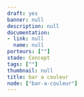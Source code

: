 ```yaml
---
draft: yes
banner: null
description: null
documentation:
- link: null
  name: null
porteurs: [""]
stade: Concept
tags: [""]
thumbnail: null
title: bar a couleur
node: ["bar-a-couleur"]
---
```

